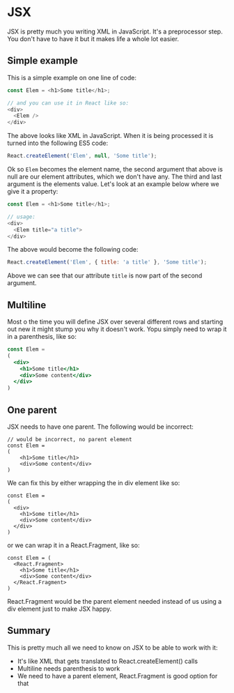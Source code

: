 # JSX

JSX is pretty much you writing XML in JavaScript. It's a preprocessor step. You don't have to have it but it makes life a whole lot easier.

## Simple example

This is a simple example on one line of code:

```js
const Elem = <h1>Some title</h1>;

// and you can use it in React like so:
<div>
  <Elem />
</div>
```

The above looks like XML in JavaScript. When it is being processed it is turned into the following ES5 code:

```js
React.createElement('Elem', null, 'Some title');
```

Ok so `Elem` becomes the element name, the second argument that above is null are our element attributes, which we don't have any. The third and last argument is the elements value. Let's look at an example below where we give it a property:

```js
const Elem = <h1>Some title</h1>;

// usage:
<div>
  <Elem title="a title">
</div>
```

The above would become the following code:

```js
React.createElement('Elem', { title: 'a title' }, 'Some title');
```

Above we can see that our attribute `title` is now part of the second argument.

## Multiline

Most o the time you will define JSX over several different rows and starting out new it might stump you why it doesn't work. Yopu simply need to wrap it in a parenthesis, like so:

```jsx
const Elem = 
(
  <div>
    <h1>Some title</h1>
    <div>Some content</div>
  </div>
)
```

## One parent

JSX needs to have one parent. The following would be incorrect:

```
// would be incorrect, no parent element
const Elem = 
(
    <h1>Some title</h1>
    <div>Some content</div>
)
```

We can fix this by either wrapping the in div element like so:

```
const Elem = 
(  
  <div>
    <h1>Some title</h1>
    <div>Some content</div>
  </div>
)
```

or we can wrap it in a React.Fragment, like so:

```
const Elem = (  
  <React.Fragment>
    <h1>Some title</h1>
    <div>Some content</div>
  </React.Fragment>
)
```

React.Fragment would be the parent element needed instead of us using a div element just to make JSX happy.

## Summary

This is pretty much all we need to know on JSX to be able to work with it:

* It's like XML that gets translated to React.createElement\(\) calls
* Multiline needs parenthesis to work
* We need to have a parent element, React.Fragment is good option for that



